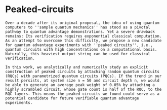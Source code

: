 # Peaked-circuits
    Over a decade after its original proposal, the idea of using quantum computers to ''sample quantum mechanics'' has stood as a pivotal pathway to quantum advantage demonstrations. Yet a severe drawback remains: Its verification requires exponential classical computation. As an attempt to overcome this difficulty, we propose a new candidate for quantum advantage experiments with ''peaked circuits'', i.e., quantum circuits with high concentrations on a computational basis. Naturally, this heaviest output string can be used for classical verification. 
    
    In this work, we analytically and numerically study an explicit construction of peaked circuits by attaching random quantum circuits (RQCs) with parametrized quantum circuits (PQCs). If the trend in our result persists, at system size n = 50 and circuit depth n, we would be able to generate an average peak weight of 0.05% by attaching a highly scrambled circuit, whose gate count is half of the RQC, to the RQC layers. This means the peaked circuits we found could serve as a potential candidate for future verifiable quantum advantage experiments.

